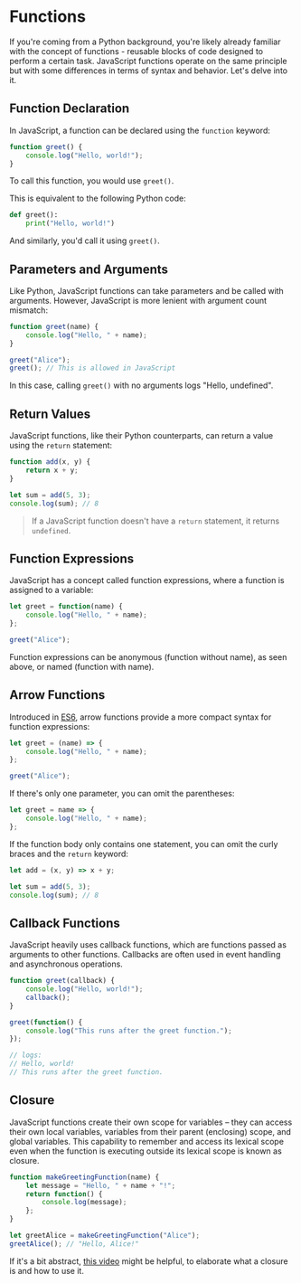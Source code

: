 # Functions

If you're coming from a Python background, you're likely already familiar with the concept of functions - reusable blocks of code designed to perform a certain task. JavaScript functions operate on the same principle but with some differences in terms of syntax and behavior. Let's delve into it.

## Function Declaration

In JavaScript, a function can be declared using the `function` keyword:

```jsx
function greet() {
    console.log("Hello, world!");
}

```

To call this function, you would use `greet()`.

This is equivalent to the following Python code:

```python
def greet():
    print("Hello, world!")
```

And similarly, you'd call it using `greet()`.

## Parameters and Arguments

Like Python, JavaScript functions can take parameters and be called with arguments. However, JavaScript is more lenient with argument count mismatch:

```jsx
function greet(name) {
    console.log("Hello, " + name);
}

greet("Alice");
greet(); // This is allowed in JavaScript
```

In this case, calling `greet()` with no arguments logs "Hello, undefined".

## Return Values

JavaScript functions, like their Python counterparts, can return a value using the `return` statement:

```jsx
function add(x, y) {
    return x + y;
}

let sum = add(5, 3);
console.log(sum); // 8

```

> If a JavaScript function doesn't have a `return` statement, it returns `undefined`.
> 

## Function Expressions

JavaScript has a concept called function expressions, where a function is assigned to a variable:

```jsx
let greet = function(name) {
    console.log("Hello, " + name);
};

greet("Alice");
```

Function expressions can be anonymous (function without name), as seen above, or named (function with name).

## Arrow Functions

Introduced in [ES6](https://www.w3schools.com/js/js_es6.asp), arrow functions provide a more compact syntax for function expressions:

```jsx
let greet = (name) => {
    console.log("Hello, " + name);
};

greet("Alice");

```

If there's only one parameter, you can omit the parentheses:

```jsx
let greet = name => {
    console.log("Hello, " + name);
};
```

If the function body only contains one statement, you can omit the curly braces and the `return` keyword:

```jsx
let add = (x, y) => x + y;

let sum = add(5, 3);
console.log(sum); // 8

```

## Callback Functions

JavaScript heavily uses callback functions, which are functions passed as arguments to other functions. Callbacks are often used in event handling and asynchronous operations.

```jsx
function greet(callback) {
    console.log("Hello, world!");
    callback();
}

greet(function() {
    console.log("This runs after the greet function.");
});

// logs:
// Hello, world!
// This runs after the greet function.
```

## Closure

JavaScript functions create their own scope for variables – they can access their own local variables, variables from their parent (enclosing) scope, and global variables. This capability to remember and access its lexical scope even when the function is executing outside its lexical scope is known as closure.

```jsx
function makeGreetingFunction(name) {
    let message = "Hello, " + name + "!";
    return function() {
        console.log(message);
    };
}

let greetAlice = makeGreetingFunction("Alice");
greetAlice(); // "Hello, Alice!"

```

If it's a bit abstract, [this video](https://www.youtube.com/watch?v=vKJpN5FAeF4) might be helpful, to elaborate what a closure is and how to use it.
